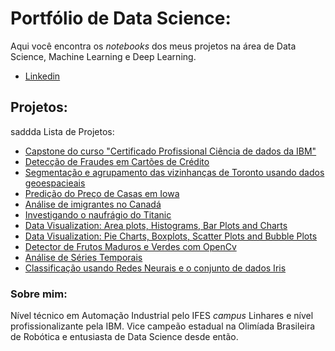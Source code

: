# Portfólio de Data Science:

Aqui você encontra os *notebooks* dos meus projetos na área de Data Science, Machine Learning e Deep Learning. 

* [Linkedin](https://www.linkedin.com/in/marcelo-felippe-guimar%C3%A3es-de-freitas-571641175/)

## Projetos: 
saddda
Lista de Projetos:
* [Capstone do curso "Certificado Profissional Ciência de dados da IBM"](http://bit.ly/2UqqjTR)
* [Detecção de Fraudes em Cartões de Crédito](http://bit.ly/2Ujct5L)
* [Segmentação e agrupamento das vizinhanças de Toronto usando dados geoespacieais](http://bit.ly/2GTgQfM)
* [Predição do Preço de Casas em Iowa](http://bit.ly/2H9WwH5)
* [Análise de imigrantes no Canadá](http://bit.ly/2Oqp4jH)
* [Investigando o naufrágio do Titanic](http://bit.ly/2TjxH2i)
* [Data Visualization: Area plots, Histograms, Bar Plots and Charts](http://bit.ly/3bdzZav)
* [Data Visualization: Pie Charts, Boxplots, Scatter Plots and Bubble Plots](http://bit.ly/2UlvsN5)
* [Detector de Frutos Maduros e Verdes com OpenCv](http://bit.ly/2GOzPYY)
* [Análise de Séries Temporais](http://bit.ly/3amKGpP)
* [Classificação usando Redes Neurais e o conjunto de dados Iris](http://bit.ly/2VGKxt8)

### Sobre mim:
Nível técnico em Automação Industrial pelo IFES *campus* Linhares e nível profissionalizante pela IBM. Vice campeão estadual na Olimíada Brasileira de Robótica e entusiasta de Data Science desde então. 


